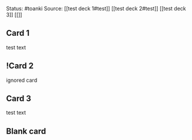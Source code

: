 Status: #toanki
Source:
	[[test deck 1#test]]
	[[test deck 2#test]]
	[[test deck 3]]
    [[]]

## Card 1

test text

## !Card 2
ignored card

## Card 3
test text

## Blank card
